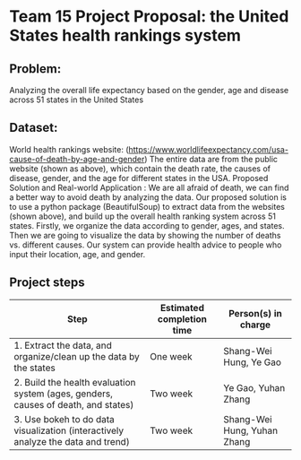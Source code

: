 # Team 15 Project Proposal: the United States health rankings system 

## Problem:
Analyzing the overall life expectancy based on the gender, age and disease across 51 states in the United States

## Dataset:
World health rankings website:
(https://www.worldlifeexpectancy.com/usa-cause-of-death-by-age-and-gender)
The entire data are from the public website (shown as above), which contain the death rate, the causes of disease, gender, and the age for different states in the USA. 
Proposed Solution and Real-world Application :
We are all afraid of death, we can find a better way to avoid death by analyzing the data. Our proposed solution is to use a python package (BeautifulSoup) to extract data from the websites (shown above), and build up the overall health ranking system across 51 states. Firstly, we organize the data according to gender, ages, and states.  Then we are going to visualize the data by showing the number of deaths vs. different causes.
Our system can provide health advice to people who input their location, age, and gender.

## Project steps
|Step   |Estimated completion time   |Person(s) in charge   | 
|---|---|---|
|1. Extract the data, and organize/clean up the data by the states                  |One week   |Shang-Wei Hung, Ye Gao     |
|2. Build the health evaluation system (ages, genders, causes of death, and states) |Two week   |Ye Gao, Yuhan Zhang        | 
|3. Use bokeh to do data visualization (interactively analyze the data and trend)   |Two week   |Shang-Wei Hung, Yuhan Zhang|
